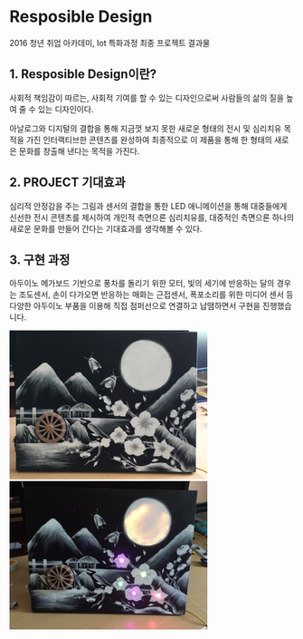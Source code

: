   # Resposible Design
2016 청년 취업 아카데미, Iot 특화과정 최종 프로젝트 결과물 

## 1. Resposible Design이란? 
사회적 책임감이 따르는, 사회적 기여를 할 수 있는 디자인으로써 사람들의 삶의 질을 높여 줄 수 있는 디자인이다. 

아날로그와 디지털의 결합을 통해 지금껏 보지 못한 새로운 형태의 전시 및 심리치유 목적을 가진 인터랙티브한 콘텐츠를 완성하여 최종적으로 이 제품을 통해 한 형태의 새로은 문화를 창출해 낸다는 목적을 가진다.

## 2. PROJECT 기대효과
심리적 안정감을 주는 그림과 센서의 결합을 통한 LED 애니메이션을 통해 대중들에게 신선한 전시 콘텐츠를 제시하여 개인적 측면으론 심리치유를, 대중적인 측면으론 하나의 새로운 문화를 만들어 간다는 기대효과를 생각해볼 수 있다.

## 3. 구현 과정
아두이노 메가보드 기반으로 풍차를 돌리기 위한 모터, 빛의 세기에 반응하는 달의 경우는 조도센서, 손이 다가오면 반응하는 매화는 근접센서, 폭포소리를 위한 미디어 센서 등 다양한 아두이노 부품을 이용해 직접 점퍼선으로 연결하고 납땜하면서 구현을 진행했습니다. 


<img src="https://github.com/khseob0715/ResponsibleDesign/blob/master/ProjectResult.jpg" width="350px"><img src="https://github.com/khseob0715/ResponsibleDesign/blob/master/ProjectResult%20(2).jpg" width="350px">

